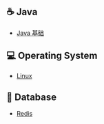 ## ☕️ Java

- [Java 基础](Notes/Java%20基础.md)



##  💻 Operating System

- [Linux](Notes/Linux.md)



## 💾 Database

- [Redis](Notes/Redis.md)

